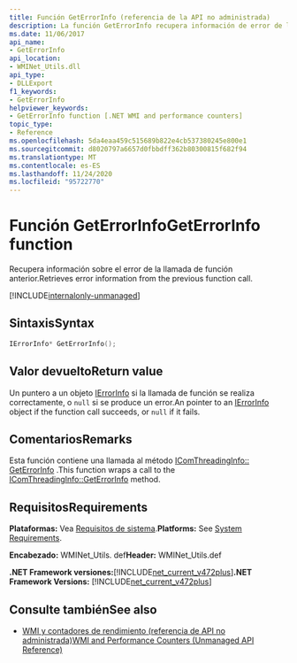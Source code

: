 ```yaml
---
title: Función GetErrorInfo (referencia de la API no administrada)
description: La función GetErrorInfo recupera información de error de la llamada de función anterior.
ms.date: 11/06/2017
api_name:
- GetErrorInfo
api_location:
- WMINet_Utils.dll
api_type:
- DLLExport
f1_keywords:
- GetErrorInfo
helpviewer_keywords:
- GetErrorInfo function [.NET WMI and performance counters]
topic_type:
- Reference
ms.openlocfilehash: 5da4eaa459c515689b822e4cb537380245e800e1
ms.sourcegitcommit: d8020797a6657d0fbbdff362b80300815f682f94
ms.translationtype: MT
ms.contentlocale: es-ES
ms.lasthandoff: 11/24/2020
ms.locfileid: "95722770"
---
```

# <a name="geterrorinfo-function"></a><span data-ttu-id="5d984-103">Función GetErrorInfo</span><span class="sxs-lookup"><span data-stu-id="5d984-103">GetErrorInfo function</span></span>

<span data-ttu-id="5d984-104">Recupera información sobre el error de la llamada de función anterior.</span><span class="sxs-lookup"><span data-stu-id="5d984-104">Retrieves error information from the previous function call.</span></span>  
  
[!INCLUDE[internalonly-unmanaged](../../../../includes/internalonly-unmanaged.md)]
  
## <a name="syntax"></a><span data-ttu-id="5d984-105">Sintaxis</span><span class="sxs-lookup"><span data-stu-id="5d984-105">Syntax</span></span>  
  
```cpp  
IErrorInfo* GetErrorInfo();
```  

## <a name="return-value"></a><span data-ttu-id="5d984-106">Valor devuelto</span><span class="sxs-lookup"><span data-stu-id="5d984-106">Return value</span></span>

<span data-ttu-id="5d984-107">Un puntero a un objeto [IErrorInfo](/previous-versions/windows/desktop/api/oaidl/nn-oaidl-ierrorinfo) si la llamada de función se realiza correctamente, o `null` si se produce un error.</span><span class="sxs-lookup"><span data-stu-id="5d984-107">An pointer to an [IErrorInfo](/previous-versions/windows/desktop/api/oaidl/nn-oaidl-ierrorinfo) object if the function call succeeds, or `null` if it fails.</span></span>
  
## <a name="remarks"></a><span data-ttu-id="5d984-108">Comentarios</span><span class="sxs-lookup"><span data-stu-id="5d984-108">Remarks</span></span>

<span data-ttu-id="5d984-109">Esta función contiene una llamada al método [IComThreadingInfo:: GetErrorInfo](/windows/desktop/api/objidlbase/nf-objidlbase-icomthreadinginfo-getcurrentapartmenttype) .</span><span class="sxs-lookup"><span data-stu-id="5d984-109">This function wraps a call to the [IComThreadingInfo::GetErrorInfo](/windows/desktop/api/objidlbase/nf-objidlbase-icomthreadinginfo-getcurrentapartmenttype) method.</span></span>

## <a name="requirements"></a><span data-ttu-id="5d984-110">Requisitos</span><span class="sxs-lookup"><span data-stu-id="5d984-110">Requirements</span></span>  

 <span data-ttu-id="5d984-111">**Plataformas:** Vea [Requisitos de sistema](../../get-started/system-requirements.md).</span><span class="sxs-lookup"><span data-stu-id="5d984-111">**Platforms:** See [System Requirements](../../get-started/system-requirements.md).</span></span>  
  
 <span data-ttu-id="5d984-112">**Encabezado:** WMINet_Utils. def</span><span class="sxs-lookup"><span data-stu-id="5d984-112">**Header:** WMINet_Utils.def</span></span>  
  
 <span data-ttu-id="5d984-113">**.NET Framework versiones:**[!INCLUDE[net_current_v472plus](../../../../includes/net-current-v472plus.md)]</span><span class="sxs-lookup"><span data-stu-id="5d984-113">**.NET Framework Versions:** [!INCLUDE[net_current_v472plus](../../../../includes/net-current-v472plus.md)]</span></span>  
  
## <a name="see-also"></a><span data-ttu-id="5d984-114">Consulte también</span><span class="sxs-lookup"><span data-stu-id="5d984-114">See also</span></span>

- [<span data-ttu-id="5d984-115">WMI y contadores de rendimiento (referencia de API no administrada)</span><span class="sxs-lookup"><span data-stu-id="5d984-115">WMI and Performance Counters (Unmanaged API Reference)</span></span>](index.md)
